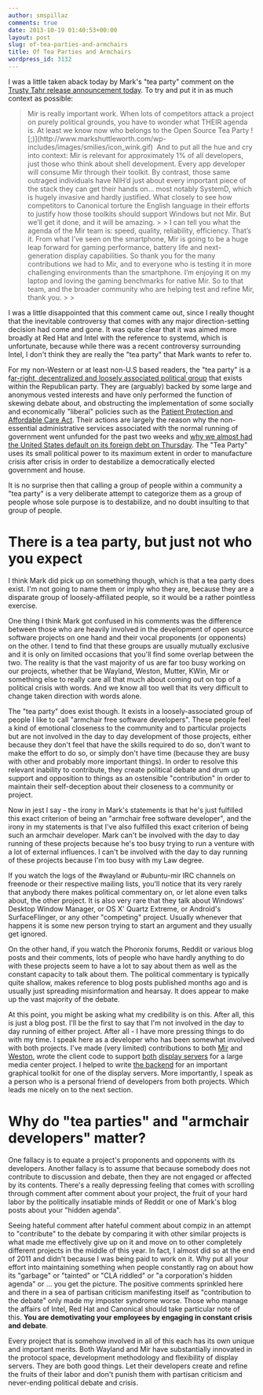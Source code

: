 ```yaml
---
author: smspillaz
comments: true
date: 2013-10-19 01:40:53+00:00
layout: post
slug: of-tea-parties-and-armchairs
title: Of Tea Parties and Armchairs
wordpress_id: 3132
---
```


I was a little taken aback today by Mark's "tea party" comment on the [Trusty Tahr release announcement today](http://www.markshuttleworth.com/archives/1295). To try and put it in as much context as possible:

<blockquote>Mir is really important work. When lots of competitors attack a project on purely political grounds, you have to wonder what THEIR agenda is. At least we know now who belongs to the Open Source Tea Party ![;)](http://www.markshuttleworth.com/wp-includes/images/smilies/icon_wink.gif)  And to put all the hue and cry into context: Mir is relevant for approximately 1% of all developers, just those who think about shell development. Every app developer will consume Mir through their toolkit. By contrast, those same outraged individuals have NIH’d just about every important piece of the stack they can get their hands on… most notably SystemD, which is hugely invasive and hardly justified. What closely to see how competitors to Canonical torture the English language in their efforts to justify how those toolkits should support Windows but not Mir. But we’ll get it done, and it will be amazing.
> 
> I can tell you what the agenda of the Mir team is: speed, quality, reliability, efficiency. That’s it. From what I’ve seen on the smartphone, Mir is going to be a huge leap forward for gaming performance, battery life and next-generation display capabilities. So thank you for the many contributions we had to Mir, and to everyone who is testing it in more challenging environments than the smartphone. I’m enjoying it on my laptop and loving the gaming benchmarks for native Mir. So to that team, and the broader community who are helping test and refine Mir, thank you.
> 
> </blockquote>

I was a little disappointed that this comment came out, since I really thought that the inevitable controversy that comes with any major direction-setting decision had come and gone. It was quite clear that it was aimed more broadly at Red Hat and Intel with the reference to systemd, which is unfortunate, because while there was a recent controversy surrounding Intel, I don't think they are really the "tea party" that Mark wants to refer to.

For my non-Western or at least non-U.S based readers, the "tea party" is a f[ar-right, decentralized and loosely associated political group](http://en.wikipedia.org/wiki/Tea_Party_movement) that exists within the Republican party. They are (arguably) backed by some large and anonymous vested interests and have only performed the function of skewing debate about, and obstructing the implementation of some socially and economically "liberal" policies such as the [Patient Protection and Affordable Care Act](http://en.wikipedia.org/wiki/Patient_Protection_and_Affordable_Care_Act). Their actions are largely the reason why the non-essential administrative services associated with the normal running of government went unfunded for the past two weeks and [why we almost had the United States default on its foreign debt on Thursday](http://en.wikipedia.org/wiki/United_States_debt-ceiling_crisis_of_2013#October_2013_debt_ceiling_debate). The "Tea Party" uses its small political power to its maximum extent in order to manufacture crisis after crisis in order to destabilize a democratically elected government and house.

It is no surprise then that calling a group of people within a community a "tea party" is a very deliberate attempt to categorize them as a group of people whose sole purpose is to destabilize, and no doubt insulting to that group of people.

# There is a tea party, but just not who you expect

I think Mark did pick up on something though, which is that a tea party does exist. I'm not going to name them or imply who they are, because they are a disparate group of loosely-affiliated people, so it would be a rather pointless exercise.

One thing I think Mark got confused in his comments was the difference between those who are heavily involved in the development of open source software projects on one hand and their vocal proponents (or opponents) on the other. I tend to find that these groups are usually mutually exclusive and it is only on limited occasions that you'll find some overlap between the two. The reality is that the vast majority of us are far too busy working on our projects, whether that be Wayland, Weston, Mutter, KWin, Mir or something else to really care all that much about coming out on top of a political crisis with words. And we know all too well that its very difficult to change taken direction with words alone.

The "tea party" does exist though. It exists in a loosely-associated group of people I like to call "armchair free software developers". These people feel a kind of emotional closeness to the community and to particular projects but are not involved in the day to day development of those projects, either because they don't feel that have the skills required to do so, don't want to make the effort to do so, or simply don't have time (because they are busy with other and probably more important things). In order to resolve this relevant inability to contribute, they create political debate and drum up support and opposition to things as an ostensible "contribution" in order to maintain their self-deception about their closeness to a community or project.

Now in jest I say - the irony in Mark's statements is that he's just fulfilled this exact criterion of being an "armchair free software developer", and the irony in my statements is that I've also fulfilled this exact criterion of being such an armchair developer. Mark can't be involved with the day to day running of these projects because he's too busy trying to run a venture with a lot of external influences. I can't be involved with the day to day running of these projects because I'm too busy with my Law degree.

If you watch the logs of the #wayland or #ubuntu-mir IRC channels on freenode or their respective mailing lists, you'll notice that its very rarely that anybody there makes political commentary on, or let alone even talks about, the other project. It is also very rare that they talk about Windows' Desktop Window Manager, or OS X' Quartz Extreme, or Android's SurfaceFlinger, or any other "competing" project. Usually whenever that happens it is some new person trying to start an argument and they usually get ignored.

On the other hand, if you watch the Phoronix forums, Reddit or various blog posts and their comments, lots of people who have hardly anything to do with these projects seem to have a lot to say about them as well as the constant capacity to talk about them. The political commentary is typically quite shallow, makes reference to blog posts published months ago and is usually just spreading misinformation and hearsay. It does appear to make up the vast majority of the debate.

At this point, you might be asking what my credibility is on this. After all, this is just a blog post. I'll be the first to say that I'm not involved in the day to day running of either project. After all - I have more pressing things to do with my time. I speak here as a developer who has been somewhat involved with both projects. I've made (very limited) contributions to both [Mir](http://bazaar.launchpad.net/~mir-team/mir/trunk/revision/238) and [Weston](http://cgit.freedesktop.org/wayland/weston/commit/?id=b42fb52537a6fcf20a07a7e0a922705ec86b0473), wrote the client code to support [both](https://github.com/xbmc/xbmc/pull/2978) [display servers](https://github.com/smspillaz/xbmc/commit/430fb89cd8c826bb64c3e4b8f5cf2e6bcc70e44a) for a large media center project. I helped to write [the backend](https://github.com/smspillaz/gtk/commits/wip/mir) for an important graphical toolkit for one of the display servers. More importantly, I speak as a person who is a personal friend of developers from both projects. Which leads me nicely on to the next section.

# Why do "tea parties" and "armchair developers" matter?

One fallacy is to equate a project's proponents and opponents with its developers. Another fallacy is to assume that because somebody does not contribute to discussion and debate, then they are not engaged or affected by its contents. There's a really depressing feeling that comes with scrolling through comment after comment about your project, the fruit of your hard labor by the politically insatiable minds of Reddit or one of Mark's blog posts about your "hidden agenda".

Seeing hateful comment after hateful comment about compiz in an attempt to "contribute" to the debate by comparing it with other similar projects is what made me effectively give up on it and move on to other completely different projects in the middle of this year. In fact, I almost did so at the end of 2011 and didn't because I was being paid to work on it. Why put all your effort into maintaining something when people constantly rag on about how its "garbage" or "tainted" or "CLA riddled" or "a corporation's hidden agenda" or ... you get the picture. The positive comments sprinkled here and there in a sea of partisan criticism manifesting itself as "contribution to the debate" only made my imposter syndrome worse. Those who manage the affairs of Intel, Red Hat and Canonical should take particular note of this. **You are demotivating your employees by engaging in constant crisis and debate**.

Every project that is somehow involved in all of this each has its own unique and important merits. Both Wayland and Mir have substantially innovated in the protocol space, development methodology and flexibility of display servers. They are both good things. Let their developers create and refine the fruits of their labor and don't punish them with partisan criticism and never-ending political debate and crisis.
